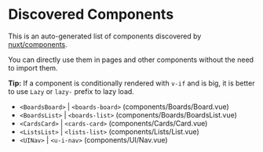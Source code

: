 # Discovered Components

This is an auto-generated list of components discovered by [nuxt/components](https://github.com/nuxt/components).

You can directly use them in pages and other components without the need to import them.

**Tip:** If a component is conditionally rendered with `v-if` and is big, it is better to use `Lazy` or `lazy-` prefix to lazy load.

- `<BoardsBoard>` | `<boards-board>` (components/Boards/Board.vue)
- `<BoardsList>` | `<boards-list>` (components/Boards/BoardsList.vue)
- `<CardsCard>` | `<cards-card>` (components/Cards/Card.vue)
- `<ListsList>` | `<lists-list>` (components/Lists/List.vue)
- `<UINav>` | `<u-i-nav>` (components/UI/Nav.vue)
